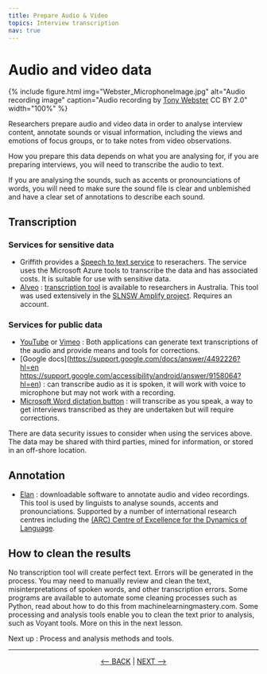 ```yaml
---
title: Prepare Audio & Video
topics: Interview transcription
nav: true
---
```


# Audio and video data 

{% include figure.html img="Webster_MicrophoneImage.jpg" alt="Audio recording image" caption="Audio recording by [Tony Webster](https://flic.kr/p/2cx9eWC) CC BY 2.0" width="100%" %}

Researchers prepare audio and video data in order to analyse interview content, annotate sounds or visual information, including the views and emotions of focus groups, or to take notes from video observations.
 
How you prepare this data depends on what you are analysing for, if you are preparing interviews, you will need to transcribe the audio to text.

If you are analysing the sounds, such as accents or pronounciations of words, you will need to make sure the sound file is clear and unblemished and have a clear set of annotations to describe each sound. 

## Transcription 

### Services for sensitive data
- Griffith provides a [Speech to text service](https://www.griffith.edu.au/eresearch-services/speech-to-text) to reserachers. The service uses the Microsoft Azure tools to transcribe the data and has associated costs. It is suitable for use with sensitive data.
- [Alveo](https://www.alveo.edu.au/) : [transcription tool](https://www.alveo.edu.au/2018/04/11/alveo-transcription-tool/) is available to researchers in Australia. This tool was used extensively in the [SLNSW Amplify project](https://www.sl.nsw.gov.au/public-library-services/amplify-audio-transcription-tool). Requires an account.

### Services for public data
- [YouTube](https://support.google.com/youtube/topic/9257536?hl=en&ref_topic=9257610) or [Vimeo](https://vimeo.com/blog/post/how-to-transcribe-a-video/) :  Both applications can generate text transcriptions of the audio and provide means and tools for corrections. 
- [Google docs](https://support.google.com/docs/answer/4492226?hl=en https://support.google.com/accessibility/android/answer/9158064?hl=en) : can transcribe audio as it is spoken, it will work with voice to microphone but may not work with a recording.
- [Microsoft Word dictation button](https://support.microsoft.com/en-us/office/dictate-your-documents-in-word-3876e05f-3fcc-418f-b8ab-db7ce0d11d3c?ns=winword&version=90&ui=en-us&rs=en-us&ad=us) : will transcribe as you speak, a way to get interviews transcribed as they are undertaken but will require corrections.

There are data security issues to consider when using the services above. The data may be shared with third parties, mined for information, or stored in an off-shore location.

## Annotation 
- [Elan](https://archive.mpi.nl/tla/elan) : downloadable software to annotate audio and video recordings. This tool is used by linguists to analyse sounds, accents and pronounciations. Supported by a number of international research centres including the [(ARC) Centre of Excellence for the Dynamics of Language](https://www.dynamicsoflanguage.edu.au/).

## How to clean the results 

No transcription tool will create perfect text. Errors will be generated in the process. You may need to manually review and clean the text, misinterpretations of spoken words, and other transcription errors. Some programs are available to automate some cleaning processes such as Python, read about how to do this from machinelearningmastery.com. Some processing and analysis tools enable you to clean the text prior to analysis, such as Voyant tools. More on this in the next lesson.

Next up : Process and analysis methods and tools.

-----

<p align="center">
  <a href="https://griffithunilibrary.github.io/intro-text-mining-analysis/content/5-build.html"><-- BACK</a> |
  <a href="https://griffithunilibrary.github.io/intro-text-mining-analysis/content/6-analyse.html">NEXT --></a>
</p>
